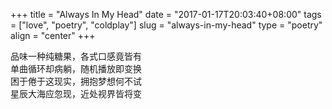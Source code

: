 +++
title = "Always In My Head"
date = "2017-01-17T20:03:40+08:00"
tags = ["love", "poetry", "coldplay"]
slug = "always-in-my-head"
type = "poetry"
align = "center"
+++

品味一种纯糖果，各式口感竟皆有  
单曲循环却病躺，随机播放即变换  
困于倦于这现实，拥抱梦想何不试  
星辰大海应忽现，近处视界皆将变
